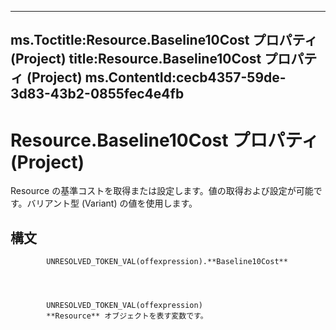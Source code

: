 

---
ms.Toctitle:Resource.Baseline10Cost プロパティ (Project)
title:Resource.Baseline10Cost プロパティ (Project)
ms.ContentId:cecb4357-59de-3d83-43b2-0855fec4e4fb
---
# Resource.Baseline10Cost プロパティ (Project)




Resource の基準コストを取得または設定します。値の取得および設定が可能です。バリアント型 (Variant) の値を使用します。

## 構文

            UNRESOLVED_TOKEN_VAL(offexpression).**Baseline10Cost**




            UNRESOLVED_TOKEN_VAL(offexpression)
            **Resource** オブジェクトを表す変数です。




